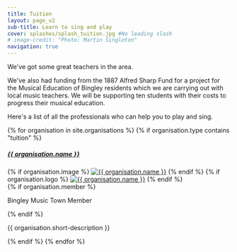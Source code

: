 ```yaml
---
title: Tuition
layout: page_v2
sub-title: Learn to sing and play
cover: splashes/splash_tuition.jpg #No leading slash
# image-credit: "Photo: Martin Singleton"
navigation: true
---
```

We've got some great teachers in the area.

We've also had funding from the 1887 Alfred Sharp Fund for a project for the Musical Education of Bingley residents which we are carrying out with local music teachers. We will be supporting ten students with their costs to progress their musical education.  

Here's a list of all the professionals who can help you to play and sing.

<div class="row row-cols-1 row-cols-md-4 d-flex align-items-stretch help g-4">
{% for organisation in site.organisations %}
{% if organisation.type contains "tuition" %}

  <div class="col">
    <div class="card h-100">
        <h5 class="card-header text-white bg-dark"><a class="text-white" href="{{ organisation.url }}">{{ organisation.name }}</a></h5>
        <!-- <a href="/help/{{ help.slug }}"><img class="card-img-top" src="/assets/images/helps/{{ help.image | replace: '.jpg', '.resized.jpg' }}" alt="{{ help.title }}" /></a> -->
        {% if organisation.image %}
        <a href="{{ organisation.url }}"><img src="{{ '/assets/images/organisations' | relative_url }}/{{ organisation.image }}" alt="{{ organisation.name }}" title="{{ organisation.name }}"  class="img-responsive card-img-top p-4" /></a>
        {% endif %}
        {% if organisation.logo %}
        <a href="{{ organisation.url }}"><img src="{{ '/assets/images/logos' | relative_url }}/{{ organisation.logo }}" alt="{{ organisation.name }}" title="{{ organisation.name }}"  class="img-responsive card-img-top p-4" /></a>
        {% endif %}
        <div class="card-body">
            {% if organisation.member %}
            <div class="member-badge">
            <p>Bingley Music Town Member</p>
            </div>
            {% endif %}
            <p class="card-text">{{ organisation.short-description }}</p>
            <!--<a href="{{ help.ExternalLink }}" class="card-link">{{ help.title }} on the web</a>-->
        </div>
    </div>
  </div>
{% endif %}
{% endfor %}
</div>
